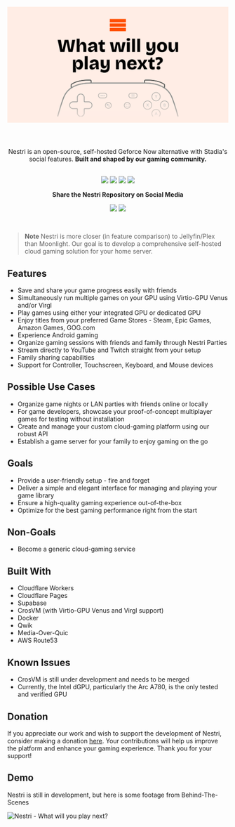 <div align="center">

<div align="center">
<h1>

<a href="https://nestri.io" >
<img src="/apps/www/public/seo/banner.png" alt="Nestri - What will you play next?">
</a>

</h1>
</div>

&nbsp;
&nbsp;

Nestri is an open-source, self-hosted Geforce Now alternative with Stadia's social features. <strong>Built and shaped by our gaming community.</strong>
<br/>
<br/>

</div>

<div align="center">

[![][github-release-shield]][github-release-link]
[![][discord-shield]][discord-link]
[![][github-license-shield]][github-license-link]
[![][github-stars-shield]][github-stars-link]

**Share the Nestri Repository on Social Media**

[![][share-x-shield]][share-x-link]
[![][share-reddit-shield]][share-reddit-link]

</div>
&nbsp;
&nbsp;

> **Note**
> Nestri is more closer (in feature comparison) to Jellyfin/Plex than Moonlight. Our goal is to develop a comprehensive self-hosted cloud gaming solution for your home server.

## Features

- Save and share your game progress easily with friends
- Simultaneously run multiple games on your GPU using Virtio-GPU Venus and/or Virgl
- Play games using either your integrated GPU or dedicated GPU
- Enjoy titles from your preferred Game Stores - Steam, Epic Games, Amazon Games, GOG.com
- Experience Android gaming
- Organize gaming sessions with friends and family through Nestri Parties
- Stream directly to YouTube and Twitch straight from your setup
- Family sharing capabilities
- Support for Controller, Touchscreen, Keyboard, and Mouse devices 

## Possible Use Cases

- Organize game nights or LAN parties with friends online or locally
- For game developers, showcase your proof-of-concept multiplayer games for testing without installation
- Create and manage your custom cloud-gaming platform using our robust API
- Establish a game server for your family to enjoy gaming on the go

## Goals

- Provide a user-friendly setup - fire and forget
- Deliver a simple and elegant interface for managing and playing your game library
- Ensure a high-quality gaming experience out-of-the-box
- Optimize for the best gaming performance right from the start

## Non-Goals

- Become a generic cloud-gaming service

## Built With

- Cloudflare Workers
- Cloudflare Pages
- Supabase
- CrosVM (with Virtio-GPU Venus and Virgl support)
- Docker
- Qwik
- Media-Over-Quic
- AWS Route53

## Known Issues

- CrosVM is still under development and needs to be merged
- Currently, the Intel dGPU, particularly the Arc A780, is the only tested and verified GPU

## Donation

If you appreciate our work and wish to support the development of Nestri, consider making a donation [here](https://polar.sh/nestri/donate). Your contributions will help us improve the platform and enhance your gaming experience. Thank you for your support!

## Demo

Nestri is still in development, but here is some footage from Behind-The-Scenes

<img src="/apps/www/public/seo/code.avif" alt="Nestri - What will you play next?">


[github-release-link]: https://github.com/nestriness/nestri/releases
[github-release-shield]: https://img.shields.io/github/v/release/nestriness/nestri?color=369eff&labelColor=black&logo=github&style=flat-square
[discord-shield]: https://img.shields.io/discord/1080111004698021909?color=5865F2&label=discord&labelColor=black&logo=discord&logoColor=white&style=flat-square
[discord-link]: https://discord.com/invite/Y6etn3qKZ3
[github-license-shield]: https://img.shields.io/github/license/nestriness/nestri?color=white&labelColor=black&style=flat-square
[github-license-link]: https://github.com/nestriness/nestri/blob/main/LICENSE
[github-stars-shield]: https://img.shields.io/github/stars/nestriness/nestri?color=ffcb47&labelColor=black&style=flat-square
[github-stars-link]: https://github.com/nestriness/nestri/network/stargazers
[share-x-shield]: https://img.shields.io/badge/-share%20on%20x-black?labelColor=black&logo=x&logoColor=white&style=flat-square
[share-x-link]: https://twitter.com/intent/tweet?text=Hey%2C%20check%20out%20this%20Github%20repository.%20It%20is%20an%20open-source%20self-hosted%20Geforce%20Now%20alternative.&url=https%3A%2F%2Fgithub.com%2Fnestriness%2Fnestri
[share-reddit-shield]: https://img.shields.io/badge/-share%20on%20reddit-black?labelColor=black&logo=reddit&logoColor=white&style=flat-square
[share-reddit-link]: https://www.reddit.com/submit?title=Hey%2C%20check%20out%20this%20Github%20repository.%20It%20is%20an%20open-source%20self-hosted%20Geforce%20Now%20alternative.&url=https%3A%2F%2Fgithub.com%2Fnestriness%2Fnestri
[image-overview]: assets/banner.png
[website-link]: https://nestri.io
[neko-url]: https://github.com/m1k1o/neko
[image-star]: assets/star-us.png
[moq-github-url]: https://quic.video
[vmaf-cuda-link]: https://developer.nvidia.com/blog/calculating-video-quality-using-nvidia-gpus-and-vmaf-cuda/